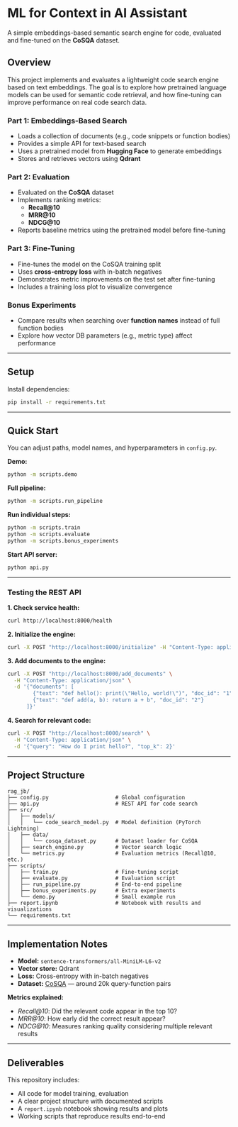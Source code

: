 # ML for Context in AI Assistant

A simple embeddings-based semantic search engine for code, evaluated and fine-tuned on the **CoSQA** dataset.

## Overview

This project implements and evaluates a lightweight code search engine based on text embeddings. The goal is to explore how pretrained language models can be used for semantic code retrieval, and how fine-tuning can improve performance on real code search data.

### Part 1: Embeddings-Based Search

- Loads a collection of documents (e.g., code snippets or function bodies)
- Provides a simple API for text-based search
- Uses a pretrained model from **Hugging Face** to generate embeddings
- Stores and retrieves vectors using **Qdrant**

### Part 2: Evaluation

- Evaluated on the **CoSQA** dataset
- Implements ranking metrics:
  - **Recall@10**
  - **MRR@10**
  - **NDCG@10**
- Reports baseline metrics using the pretrained model before fine-tuning

### Part 3: Fine-Tuning

- Fine-tunes the model on the CoSQA training split
- Uses **cross-entropy loss** with in-batch negatives
- Demonstrates metric improvements on the test set after fine-tuning
- Includes a training loss plot to visualize convergence

### Bonus Experiments

- Compare results when searching over **function names** instead of full function bodies
- Explore how vector DB parameters (e.g., metric type) affect performance

---

## Setup

Install dependencies:

```bash
pip install -r requirements.txt
```

---

## Quick Start

You can adjust paths, model names, and hyperparameters in `config.py`.

**Demo:**
```bash
python -m scripts.demo
```

**Full pipeline:**
```bash
python -m scripts.run_pipeline
```

**Run individual steps:**
```bash
python -m scripts.train
python -m scripts.evaluate
python -m scripts.bonus_experiments
```

**Start API server:**
```bash
python api.py
```

---

### Testing the REST API

**1. Check service health:**
```bash
curl http://localhost:8000/health
```

**2. Initialize the engine:**
```bash
curl -X POST "http://localhost:8000/initialize" -H "Content-Type: application/json"
```

**3. Add documents to the engine:**
```bash
curl -X POST "http://localhost:8000/add_documents" \
  -H "Content-Type: application/json" \
  -d '{"documents": [
        {"text": "def hello(): print(\"Hello, world!\")", "doc_id": "1"},
        {"text": "def add(a, b): return a + b", "doc_id": "2"}
      ]}'
```

**4. Search for relevant code:**
```bash
curl -X POST "http://localhost:8000/search" \
  -H "Content-Type: application/json" \
  -d '{"query": "How do I print hello?", "top_k": 2}'
```

---

## Project Structure

```
rag_jb/
├── config.py                     # Global configuration
├── api.py                        # REST API for code search
├── src/
│   ├── models/
│   │   └── code_search_model.py  # Model definition (PyTorch Lightning)
│   ├── data/
│   │   └── cosqa_dataset.py      # Dataset loader for CoSQA
│   ├── search_engine.py          # Vector search logic
│   └── metrics.py                # Evaluation metrics (Recall@10, etc.)
├── scripts/
│   ├── train.py                  # Fine-tuning script
│   ├── evaluate.py               # Evaluation script
│   ├── run_pipeline.py           # End-to-end pipeline
│   ├── bonus_experiments.py      # Extra experiments
│   └── demo.py                   # Small example run
├── report.ipynb                  # Notebook with results and visualizations
└── requirements.txt
```

---

## Implementation Notes

- **Model:** `sentence-transformers/all-MiniLM-L6-v2`
- **Vector store:** Qdrant
- **Loss:** Cross-entropy with in-batch negatives  
- **Dataset:** [CoSQA](https://github.com/wasiahmad/CoSQA) — around 20k query-function pairs

**Metrics explained:**
- *Recall@10*: Did the relevant code appear in the top 10?
- *MRR@10*: How early did the correct result appear?
- *NDCG@10*: Measures ranking quality considering multiple relevant results

---

## Deliverables

This repository includes:
- All code for model training, evaluation
- A clear project structure with documented scripts  
- A `report.ipynb` notebook showing results and plots  
- Working scripts that reproduce results end-to-end
